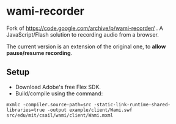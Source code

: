 # wami-recorder
Fork of https://code.google.com/archive/p/wami-recorder/ .
A JavaScript/Flash solution to recording audio from a browser.

The current version is an extension of the original one, to __allow pause/resume recording__.

## Setup
* Download Adobe's free Flex SDK.
* Build/compile using the command:
```
mxmlc -compiler.source-path=src -static-link-runtime-shared-libraries=true -output example/client/Wami.swf src/edu/mit/csail/wami/client/Wami.mxml
```

